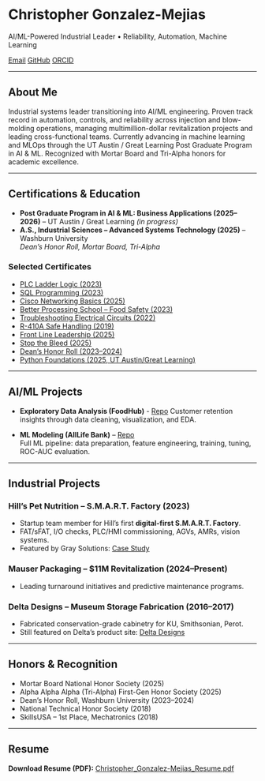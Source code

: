 <link rel="preconnect" href="https://fonts.googleapis.com">
<link rel="preconnect" href="https://fonts.gstatic.com" crossorigin>
<link href="https://fonts.googleapis.com/css2?family=Inter:wght@400;500;600;700&family=Plus+Jakarta+Sans:wght@500;600;700&display=swap" rel="stylesheet">
<link rel="stylesheet" href="/assets/css/style.css">

<!-- ADD markdown="1" here -->
<div class="main-content" markdown="1">

# Christopher Gonzalez-Mejias
<p class="hero-sub">AI/ML-Powered Industrial Leader • Reliability, Automation, Machine Learning</p>

<div class="links-row">
  <a class="badge" href="mailto:automationspecialist72@yahoo.com">Email</a>
  <a class="badge" href="https://github.com/CGM-AIML">GitHub</a>
  <a class="badge" href="https://orcid.org/0009-0006-4627-6960">ORCID</a>
</div>

---

## About Me
Industrial systems leader transitioning into AI/ML engineering. Proven track record in automation, controls, and reliability across injection and blow-molding operations, managing multimillion-dollar revitalization projects and leading cross-functional teams. Currently advancing in machine learning and MLOps through the UT Austin / Great Learning Post Graduate Program in AI & ML. Recognized with Mortar Board and Tri-Alpha honors for academic excellence.  

---

## Certifications & Education
- **Post Graduate Program in AI & ML: Business Applications (2025–2026)** – UT Austin / Great Learning *(in progress)*
- **A.S., Industrial Sciences – Advanced Systems Technology (2025)** – Washburn University  
   *Dean’s Honor Roll, Mortar Board, Tri-Alpha*  

### Selected Certificates
- <a href="/assets/docs/Learning_PLC_Ladder_Logic_2023_CGM.pdf" target="_blank" rel="noopener noreferrer">PLC Ladder Logic (2023)</a>
- <a href="/assets/docs/CertificateOfCompletion_Learning_SQL_Programming_CGM_2023.pdf" target="_blank" rel="noopener noreferrer">SQL Programming (2023)</a>
- <a href="/assets/docs/Basics_of_Cisco_Networking_Christopher_Gonzalez-Mejias_2025.pdf" target="_blank" rel="noopener noreferrer">Cisco Networking Basics (2025)</a>
- <a href="/assets/docs/Better_Processing_School_Christopher_Gonzalez-Mejias_Cert-Signed_2023.pdf" target="_blank" rel="noopener noreferrer">Better Processing School – Food Safety (2023)</a>
- <a href="/assets/docs/SimuTech_Troubleshooting_Electrical_Circuits_2022_CGM.pdf" target="_blank" rel="noopener noreferrer">Troubleshooting Electrical Circuits (2022)</a>
- <a href="/assets/docs/ACR_Safety_R410A_Chris_Gonzalez-Mejias_2019.pdf" target="_blank" rel="noopener noreferrer">R-410A Safe Handling (2019)</a>
- <a href="/assets/docs/FLL_Certificate_of_Achievement_CGM_2025.pdf" target="_blank" rel="noopener noreferrer">Front Line Leadership (2025)</a>
- <a href="/assets/docs/Stop_The_Bleed_C_Gonzalez-Mejias.pdf" target="_blank" rel="noopener noreferrer">Stop the Bleed (2025)</a>
- <a href="/assets/docs/Gonzalez-Mejias_Christopher_Deans_Honor_Roll_2023-2024.pdf" target="_blank" rel="noopener noreferrer">Dean’s Honor Roll (2023–2024)</a>
- <a href="/assets/docs/Python_Foundations_Christopher_Gonzalez-Mejias.pdf" target="_blank" rel="noopener noreferrer">Python Foundations (2025, UT Austin/Great Learning)</a>

---

## AI/ML Projects
- **Exploratory Data Analysis (FoodHub)** -
  <a href="https://github.com/CGM-AIML/Exploratory-Data-Analysis" target="_blank" rel="noopener noreferrer">Repo</a> 
  Customer retention insights through data cleaning, visualization, and EDA.  

- **ML Modeling (AllLife Bank)** – 
  <a href="https://github.com/CGM-AIML/ML-Modeling" target="_blank" rel="noopener noreferrer">Repo</a>  
  Full ML pipeline: data preparation, feature engineering, training, tuning, ROC-AUC evaluation.   

---

## Industrial Projects
### Hill’s Pet Nutrition – S.M.A.R.T. Factory (2023)
- Startup team member for Hill’s first **digital-first S.M.A.R.T. Factory**.  
- FAT/sFAT, I/O checks, PLC/HMI commissioning, AGVs, AMRs, vision systems.  
- Featured by Gray Solutions: 
  <a href="https://www.gray.com/projects/hills-pet-nutrition/" target="_blank" rel="noopener noreferrer">Case Study</a>  

### Mauser Packaging – $11M Revitalization (2024–Present)
- Leading turnaround initiatives and predictive maintenance programs.  

### Delta Designs – Museum Storage Fabrication (2016–2017)
- Fabricated conservation-grade cabinetry for KU, Smithsonian, Perot.  
- Still featured on Delta’s product site: 
  <a href="https://www.deltadesignsltd.com/our-products/" target="_blank" rel="noopener noreferrer">Delta Designs</a>  

---

## Honors & Recognition
- Mortar Board National Honor Society (2025)  
- Alpha Alpha Alpha (Tri-Alpha) First-Gen Honor Society (2025)  
- Dean’s Honor Roll, Washburn University (2023–2024)  
- National Technical Honor Society (2018)  
- SkillsUSA – 1st Place, Mechatronics (2018)  

---

## Resume
**Download Resume (PDF):** 
<a href="/assets/docs/Christopher_Gonzalez-Mejias_Resume.pdf" target="_blank" rel="noopener noreferrer">Christopher_Gonzalez-Mejias_Resume.pdf</a>

</div>
